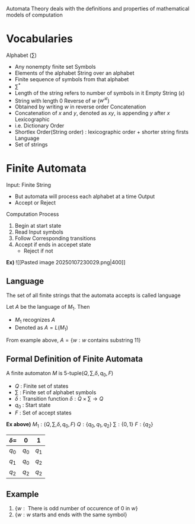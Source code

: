 Automata Theory deals with the definitions and properties of mathematical models of computation

# Vocabularies
Alphabet ($\sum$)
- Any nonempty finite set
Symbols
- Elements of the alphabet
String over an alphabet
- Finite sequence of symbols from that alphabet
- $\sum^{*}$
- Length of the string refers to number of symbols in it
Empty String ($\epsilon$)
- String with length 0
Reverse of $w$ ($w^{\mathcal{R}}$)
- Obtained by writing $w$ in reverse order
Concatenation
- Concatenation of $x$ and $y$, denoted as $xy$, is appending $y$ after $x$
Lexicographic
- i.e. Dictionary Order
- Shortlex Order(String order) : lexicographic order + shorter string firsts
Language
- Set of strings


# Finite Automata
Input: Finite String
- But automata will process each alphabet at a time
Output
- Accept or Reject

Computation Process
1. Begin at start state
2. Read Input symbols
3. Follow Corresponding transitions
4. Accept if ends in accepet state
	- Reject if not

**Ex)**
![[Pasted image 20250107230029.png|400]]
## Language
The set of all finite strings that the automata accepts is called language

Let $A$ be the language of $M_{1}$. Then 
- $M_{1}$ recognizes $A$
- Denoted as $A=L(M_{1})$

From example above,
$A=\{ w:w\text{ contains substring 11} \}$

## Formal Definition of Finite Automata
A finite automaton $M$ is 5-tuple$\left( Q,\sum, \delta, q_{0}, F \right)$
- $Q$ : Finite set of states
- $\sum$ : Finite set of alphabet symbols
- $\delta$ : Transition function $\delta: Q\times \sum\to Q$
- $q_{0}$ : Start state
- $F$ : Set of accept states

**Ex above)**
$M_{1}:\left( Q,\sum,\delta,q_{0},F \right)$
$Q:\{ q_{0},q_{1},q_{2} \}$
$\sum:\{ 0,1 \}$
$F:\{ q_{2} \}$

| $\delta=$ | 0       | 1       |
| --------- | ------- | ------- |
| $q_{0}$   | $q_{0}$ | $q_{1}$ |
| $q_{1}$   | $q_{0}$ | $q_{2}$ |
| $q_{2}$   | $q_{2}$ | $q_{2}$ |

## Example
1. $\{ w:\text{ There is odd number of occurence of 0 in }w \}$
2. $\{ w:w \text{ starts and ends with the same symbol} \}$

